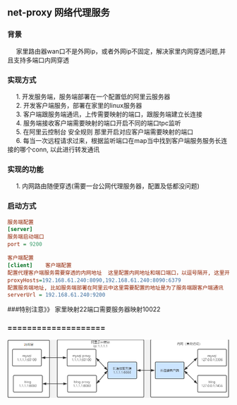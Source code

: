 ## net-proxy 网络代理服务
### 背景
&nbsp;&nbsp;&nbsp;&nbsp; 家里路由器wan口不是外网ip，或者外网ip不固定，解决家里内网穿透问题,并且支持多端口内网穿透       

### 实现方式
&nbsp;&nbsp;&nbsp;&nbsp; 1. 开发服务端，服务端部署在一个配置低的阿里云服务器        
&nbsp;&nbsp;&nbsp;&nbsp; 2. 开发客户端服务，部署在家里的linux服务器      
&nbsp;&nbsp;&nbsp;&nbsp; 3. 客户端跟服务端通讯，上传需要映射的端口，跟服务端建立长连接       
&nbsp;&nbsp;&nbsp;&nbsp; 4. 服务端接收客户端需要映射的端口开启不同的端口tpc监听     
&nbsp;&nbsp;&nbsp;&nbsp; 5. 在阿里云控制台 安全规则 那里开启对应客户端需要映射的端口   
&nbsp;&nbsp;&nbsp;&nbsp; 6. 每当一次远程请求过来，根据监听端口在map当中找到客户端服务服务长连接的哪个conn, 以此进行转发通讯

### 实现的功能    
&nbsp;&nbsp;&nbsp;&nbsp; 1. 内网路由随便穿透(需要一台公网代理服务器，配置及低都没问题)               

### 启动方式    
```ini
服务端配置   
[server]   
服务端启动端口          
port = 9200 
```
```ini    
客户端配置    
[client]    客户端配置       
配置代理客户端服务需要穿透的内网地址  这里配置内网地址和端口端口，以逗号隔开, 这里开启两个端口穿透      
proxyHosts=192.168.61.240:8090,192.168.61.240:8090:6379        
配置服务端地址, 比如服务端部署在阿里云中这里需要配置的地址是为了服务端跟客户端通讯                
serverUrl = 192.168.61.240:9200     
```    
###特别注意》》 家里映射22端口需要服务器映射10022

### ====================
![Image text](proxy.png)


